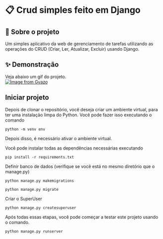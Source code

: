 
# 📋 Crud simples feito em Django

## 🤔 Sobre o projeto

Um simples aplicativo da web de gerenciamento de tarefas utilizando as operações do CRUD (Criar, Ler, Atualizar, Excluir) usando Django.

## ✨ Demonstração    
Veja abaixo um gif do projeto.</br>
[![Image from Gyazo](https://i.gyazo.com/c53ab20fc636f9e90ef8cc93f3b681eb.gif)](https://gyazo.com/c53ab20fc636f9e90ef8cc93f3b681eb)

## Iniciar projeto


Depois de clonar o repositório, você deseja criar um ambiente virtual, para ter uma instalação limpa do Python. Você pode fazer isso executando o comando

```
python -m venv env
```
Depois disso, é necessário ativar o ambiente virtual.

Você pode instalar todas as dependências necessárias executando
```
pip install -r requirements.txt
```

Definir banco de dados (verifique se você está no mesmo diretório que o manage.py)
```
python manage.py makemigrations
```
```
python manage.py migrate
```
Criar o SuperUser 
```
python manage.py createsuperuser
```

Após todas essas etapas, você pode começar a testar este projeto usando o comando.
```
python manage.py runserver
```
